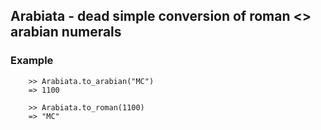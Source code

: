 ## Arabiata - dead simple conversion of roman <> arabian numerals

### Example

        >> Arabiata.to_arabian("MC")
        => 1100

        >> Arabiata.to_roman(1100)
        => "MC"
